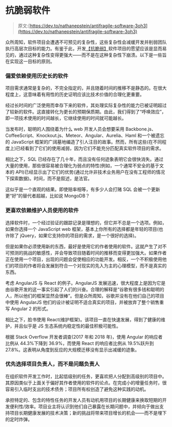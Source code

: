 # 抗脆弱软件

> 原文:[https://dev.to/nathanepstein/antifragile-software-3oh3](https://dev.to/nathanepstein/antifragile-software-3oh3)

众所周知，软件项目会遭遇不可预见的复杂性，这些复杂性会减缓开发并削弱团队执行高层次目标的能力。有鉴于此，开发[【抗脆弱】](https://en.wikipedia.org/wiki/Antifragility)软件项目的愿望应该是显而易见的，通过这种复杂性变得更强大——而不是在这种复杂性下崩溃。以下是一些旨在实现这一目标的原则。

### [](#prefer-dependency-on-software-with-a-long-history-of-use)偏爱依赖使用历史长的软件

项目需求通常是复杂的，不完全指定的，并且随着时间的推移不是静态的。在很大程度上，这意味着有用性的历史证明应该比技术价值的合理化更重要。

经过长时间的广泛使用而幸存下来的软件，其处理实际复杂性的能力已被证明超过了较新的软件。这直接转化为更长的预期保质期。由此，我们得到了“呼唤效应”，即一项技术使用的时间越长，它继续使用的时间就可能越长。

当发布时，聪明的人围绕着为什么 web 开发人员会想要采用 Backbone.js、CoffeeScript、Knockout.js、Meteor、Angular、Aurelia、Haml 和一个被遗忘的 JavaScript 框架的广阔墓地编造了引人注目的故事。然而，所有这些(在不同程度上)已经看到了它们的使用减弱，因为它们不能充分匹配真实软件项目的需求。

相比之下，SQL 已经存在了几十年，而且没有任何迹象表明它会很快消失。通过大量的使用，那些很容易被合理化为弱点的特性(例如，一个通常不安全的基于文本的 API)已经显示出了它们的优势(通过允许非技术业务用户在没有工程师的情况下探索数据)。时间，而不是叙述，是法官。

这似乎是一个直观的结果。即使赔率相等，有多少人会打赌 SQL 会被一个更新更“好”的替代者超越，比如说 MongoDB？

### [](#prefer-dependency-on-software-that-is-used-by-its-maintainers)更喜欢依赖维护人员使用的软件

选择软件时，一个经过验证的跟踪记录是理想的，但它并不总是一个选项。例如，如果你选择一个 JavaScript web 框架，基本上你所有的选择都是年轻的项目(也许除了 jQuery，如果它支持你的项目的需求，是一个很好的选择)。

但是如果你必须使用新的东西，最好是使用它的作者使用的软件。这就产生了对不可预测的挑战的敏感性，并会导致项目随着时间的推移而变得更加强大。如果作者正在使用一个项目，出现的问题会促使相应的功能开发。相反，一个不积极使用他们的项目的作者将会发展到符合一个对现实的先入为主的心理模型，而不是真实的东西。

考虑 AngularJS 与 React 的例子。AngularJS 发展迅速，很大程度上是因为它是由谷歌开发的这一事实引起了人们的兴奋。合理的解释是“谷歌有很多钱和聪明的人，所以他们的框架显然会很棒”。但是众所周知，谷歌并没有在他们自己的项目中使用 AngularJS 他们的设计被证明不适合真实的项目，并被放弃了整个销售重写 Angular 2 的形式。

相比之下，脸书使用 React(维护框架)。该项目一直在快速发展，得到了健康的维护，并且似乎是 JS 生态系统内稳定性的最佳积极可能性。

根据 Stack Overflow 开发者调查(2017 年和 2018 年)，使用 Angular 的响应者比例从 44.3%下降到 36.9%，而使用 React 的响应者比例从 19.5%跃升到 27.8%。这表明从角度到反应的大规模迁移没有显示出减缓的迹象。

### [](#prefer-project-owners-over-issue-owners)优先选择项目负责人，而不是问题负责人

在组织软件开发工作时，比起低级别的任务，更喜欢把人分配到高级别的项目中。其原因类似于上面关于偏好其作者使用的软件的论点。在完成小的增量任务时，很容易引入临时支出的技术债务；项目所有权创造了避免这种实践的动机。

承担特定的、包含的特性任务的开发人员有动机用项目的长期健康来换取短期的开发便利性/效率。项目业主将认识到他们自己暴露在长期问题中，并倾向于做出支持项目长期健康发展的技术决策；新的挑战将带来项目增长的机会——而不是埋下的定时炸弹。